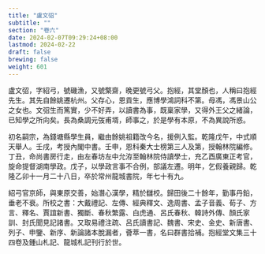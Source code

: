 ```yaml
---
title: "盧文弨"
subtitle: ""
section: "卷六"
date: 2024-02-07T09:29:24+08:00
lastmod: 2024-02-22
draft: false
brewing: false
weight: 601
---
```



盧文弨，字紹弓，號磯漁，又號檠齋，晚更號弓父。抱經，其堂顏也，人稱曰抱經先生。其先自餘姚遷杭州。父存心，恩貢生，應博學鴻詞科不第。母馮，馮景山公之女也。文弨生而篤實，少不好弄，以讀書為事，既稟家學，又得外王父之緒論，已知學之所向矣。長為桑調元弢甫壻，師事之，於是學有本原，不為異說所惑。

初名嗣宗，為錢塘縣學生員，繼由餘姚祖籍改今名，援例入監。乾隆戊午，中式順天舉人。壬戌，考授內閣中書。壬申，恩科秦大士榜第三人及第，授翰林院編修。丁丑，命尚書房行走，由左春坊左中允洊至翰林院侍讀學士，充乙酉廣東正考官，旋命提督湖南學政。戊子，以學政言事不合例，部議左遷。明年，乞假養親歸。乾隆乙卯十一月二十八日，卒於常州龍城書院，年七十有九。

紹弓官京師，與東原交善，始潛心漢學，精於讎校。歸田後二十餘年，勤事丹鉛，垂老不衰。所校之書：大戴禮記、左傳、經典釋文、逸周書、孟子音義、荀子、方言、釋名、賈誼新書、獨斷、春秋繁露、白虎通、呂氏春秋、韓詩外傳、顏氏家訓、封氏聞見記諸書。又取易禮注疏、呂氏讀書記、魏書、宋史、金史、新唐書、列子、申鑒、新序、新論諸本脫漏者，薈萃一書，名曰群書拾補。抱經堂文集三十四卷及鍾山札記、龍城札記刊行於世。